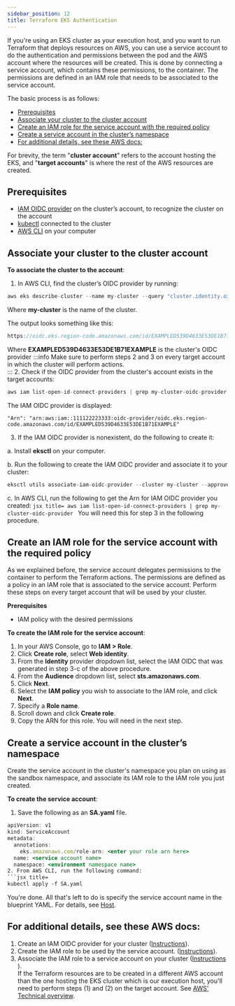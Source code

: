```yaml
---
sidebar_position: 12
title: Terraform EKS Authentication
---
```


If you're using an EKS cluster as your execution host, and you want to run Terraform that deploys resources on AWS, you can use a service account to do the authentication and permissions between the pod and the AWS account where the resources will be created. This is done by connecting a service account, which contains these permissions, to the container. The permissions are defined in an IAM role that needs to be associated to the service account.

The basic process is as follows:
- [Prerequisites](#prerequisites)
- [Associate your cluster to the cluster account](#associate-your-cluster-to-the-cluster-account)
- [Create an IAM role for the service account with the required policy](#create-an-iam-role-for-the-service-account-with-the-required-policy)
- [Create a service account in the cluster’s namespace](#create-a-service-account-in-the-clusters-namespace)
- [For additional details, see these AWS docs:](#for-additional-details-see-these-aws-docs)

For brevity, the term "__cluster account__" refers to the account hosting the EKS, and "__target accounts__" is where the rest of the AWS resources are created.
## Prerequisites

*	[IAM OIDC provider](https://docs.aws.amazon.com/eks/latest/userguide/enable-iam-roles-for-service-accounts.html) on the cluster’s account, to recognize the cluster on the account
*	[kubectl](https://docs.aws.amazon.com/eks/latest/userguide/install-kubectl.html) connected to the cluster
*	[AWS CLI](https://aws.amazon.com/cli/) on your computer

## Associate your cluster to the cluster account

__To associate the cluster to the account__:
1.	In AWS CLI, find the cluster’s OIDC provider by running:
  ```jsx title=
  aws eks describe-cluster --name my-cluster --query "cluster.identity.oidc.issuer" --output text
  ```
  Where __my-cluster__ is the name of the cluster.

  The output looks something like this:
  ```jsx title=
  https://oidc.eks.region-code.amazonaws.com/id/EXAMPLED539D4633E53DE1B71EXAMPLE
  ```
  Where __EXAMPLED539D4633E53DE1B71EXAMPLE__ is the cluster's OIDC provider
:::info
Make sure to perform steps 2 and 3 on every target account in which the cluster will perform actions.   
:::
2.	Check if the OIDC provider from the cluster's account exists in the target accounts:
  ```jsx title=
  aws iam list-open-id-connect-providers | grep my-cluster-oidc-provider
  ```
  The IAM OIDC provider is displayed:
  ```
  "Arn": "arn:aws:iam::111122223333:oidc-provider/oidc.eks.region-code.amazonaws.com/id/EXAMPLED539D4633E53DE1B71EXAMPLE"
  ```
3.	If the IAM OIDC provider is nonexistent, do the following to create it:
  
  a.	Install __eksctl__ on your computer.
  
  b.	Run the following to create the IAM OIDC provider and associate it to your cluster:
  ```jsx title=
  eksctl utils associate-iam-oidc-provider --cluster my-cluster --approve
  ```

  c.	In AWS CLI, run the following to get the Arn for IAM OIDC provider you created:
    ```jsx title=
    aws iam list-open-id-connect-providers | grep my-cluster-oidc-provider
    ```
    You will need this for step 3 in the following procedure.

## Create an IAM role for the service account with the required policy
As we explained before, the service account delegates permissions to the container to perform the Terraform actions. The permissions are defined as a policy in an IAM role that is associated to the service account.
Perform these steps on every target account that will be used by your cluster.

__Prerequisites__
*	IAM policy with the desired permissions

__To create the IAM role for the service account__:
1.	In your AWS Console, go to __IAM > Role__.
2.	Click __Create role__, select __Web identity__.
3.	From the __Identity__ provider dropdown list, select the IAM OIDC that was generated in step 3-c of the above procedure.
4.	From the __Audience__ dropdown list, select __sts.amazonaws.com__.
5.	Click __Next__.
6.	Select the __IAM policy__ you wish to associate to the IAM role, and click __Next__.
7.	Specify a __Role name__.
8.	Scroll down and click __Create role__.
9.	Copy the ARN for this role. You will need in the next step.

## Create a service account in the cluster’s namespace
Create the service account in the cluster's namespace you plan on using as the sandbox namespace, and associate its IAM role to the IAM role you just created.

__To create the service account__:

1. Save the following as an __SA.yaml__ file. 
  ```jsx title=
apiVersion: v1
kind: ServiceAccount
metadata:
    annotations:
      eks.amazonaws.com/role-arn: <enter your role arn here>
    name: <service account name>
    namespace: <environment namespace name>  
2. From AWS CLI, run the following command:
  ```jsx title=
  kubectl apply -f SA.yaml
  ```
You're done. All that's left to do is specify the service account name in the blueprint YAML. For details, see [Host](/blueprint-designer-guide/blueprints#host).

## For additional details, see these AWS docs:

1. Create an IAM OIDC provider for your cluster ([Instructions](https://docs.aws.amazon.com/eks/latest/userguide/enable-iam-roles-for-service-accounts.html)).
2. Create the IAM role to be used by the service account. ([Instructions](https://docs.aws.amazon.com/eks/latest/userguide/create-service-account-iam-policy-and-role.html)).
3. Associate the IAM role to a service account on your cluster ([Instructions​](https://docs.aws.amazon.com/eks/latest/userguide/specify-service-account-role.html)).  
If the Terraform resources are to be created in a different AWS account than the one hosting the EKS cluster which is our execution host, you'll need to perform steps (1) and (2) on the target account. See [AWS' Technical overview](https://docs.aws.amazon.com/eks/latest/userguide/iam-roles-for-service-accounts-technical-overview.html).
